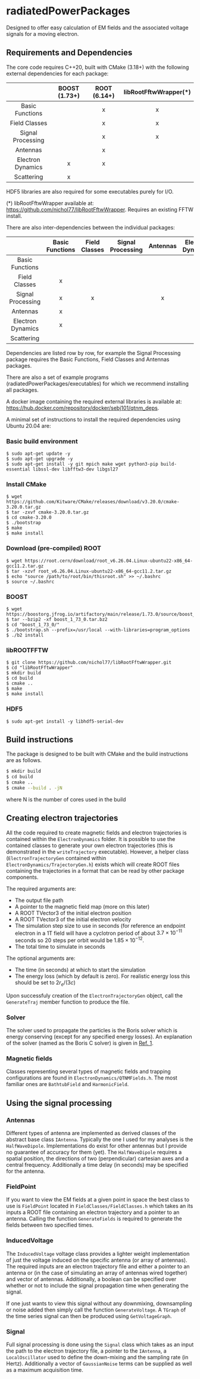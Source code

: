 # radiatedPowerPackages
Designed to offer easy calculation of EM fields and the associated voltage signals for a moving electron.

## Requirements and Dependencies

The core code requires C++20, built with CMake (3.18+) with the following external dependencies for each package:

|   | BOOST (1.73+) | ROOT (6.14+) | libRootFftwWrapper(*)|
|:-:|:-------------:|:------------:|:--------------------:|
| Basic Functions | | x | x |
| Field Classes | | x | x |
| Signal Processing | | x | x
| Antennas | | x | |
| Electron Dynamics | x | x | |
| Scattering | x | | |

HDF5 libraries are also required for some executables purely for I/O.

(*) libRootFftwWrapper available at: https://github.com/nichol77/libRootFftwWrapper. Requires an existing FFTW install.

There are also inter-dependencies between the individual packages:

|   | Basic Functions | Field Classes | Signal Processing | Antennas | Electron Dynamics | Scattering |
|:-:|:---------------:|:-------------:|:-----------------:|:--------:|:-----------------:|:----------:|
| Basic Functions | | | | | |
| Field Classes | x | | | | |
| Signal Processing | x | x | | x | |
| Antennas | x | | | | |
| Electron Dynamics | x | | | | |
| Scattering | | | | | |

Dependencies are listed row by row, for example the Signal Processing package requires the Basic Functions, Field Classes and Antennas packages.

There are also a set of example programs (radiatedPowerPackages/executables) for which we recommend installing all packages.

A docker image containing the required external libraries is available at: https://hub.docker.com/repository/docker/sebj101/qtnm_deps.

A minimal set of instructions to install the required dependencies using Ubuntu 20.04 are:

### Basic build environment
```
$ sudo apt-get update -y
$ sudo apt-get upgrade -y
$ sudo apt-get install -y git mpich make wget python3-pip build-essential libssl-dev libfftw3-dev libgsl27
```

### Install CMake
```
$ wget https://github.com/Kitware/CMake/releases/download/v3.20.0/cmake-3.20.0.tar.gz
$ tar -zxvf cmake-3.20.0.tar.gz
$ cd cmake-3.20.0
$ ./bootstrap
$ make
$ make install
```

### Download (pre-compiled) ROOT
```
$ wget https://root.cern/download/root_v6.26.04.Linux-ubuntu22-x86_64-gcc11.2.tar.gz
$ tar -xzvf root_v6.26.04.Linux-ubuntu22-x86_64-gcc11.2.tar.gz
$ echo "source /path/to/root/bin/thisroot.sh" >> ~/.bashrc
$ source ~/.bashrc
```

### BOOST
```
$ wget https://boostorg.jfrog.io/artifactory/main/release/1.73.0/source/boost_1_73_0.tar.bz2
$ tar --bzip2 -xf boost_1_73_0.tar.bz2
$ cd "boost_1_73_0/"
$ ./bootstrap.sh --prefix=/usr/local --with-libraries=program_options
$ ./b2 install
```

### libROOTFFTW
```
$ git clone https://github.com/nichol77/libRootFftwWrapper.git
$ cd "libRootFftwWrapper"
$ mkdir build
$ cd build
$ cmake .. 
$ make 
$ make install
```

### HDF5
```
$ sudo apt-get install -y libhdf5-serial-dev
```

## Build instructions
The package is designed to be built with CMake and the build instructions are as follows.

```bash
$ mkdir build
$ cd build
$ cmake ..
$ cmake --build . -jN
```
where N is the number of cores used in the build

## Creating electron trajectories
All the code required to create magnetic fields and electron trajectories is contained within the ```ElectronDynamics``` folder. 
It is possible to use the contained classes to generate your own electron trajectories (this is demonstrated in the ```writeTrajectory``` executable).
However, a helper class (```ElectronTrajectoryGen``` contained within ```ElectronDynamics/TrajectoryGen.h```) exists which will create ROOT files containing the trajectories in a format that can be read by other package components.

The required arguments are:
* The output file path
* A pointer to the magnetic field map (more on this later)
* A ROOT TVector3 of the initial electron position
* A ROOT TVector3 of the initial electron velocity
* The simulation step size to use in seconds (for reference an endpoint electron in a 1T field will have a cyclotron period of about $3.7 \times 10^{-11}$ seconds so 20 steps per orbit would be $1.85 \times 10^{-12}$. 
* The total time to simulate in seconds

The optional arguments are:
* The time (in seconds) at which to start the simulation
* The energy loss (which by default is zero). For realistic energy loss this should be set to $2 r_{e} / (3 c)$

Upon successfuly creation of the ```ElectronTrajectoryGen``` object, call the ```GenerateTraj``` member function to produce the file.

### Solver
The solver used to propagate the particles is the Boris solver which is energy conserving (except for any specified energy losses). 
An explanation of the solver (named as the Boris C solver) is given in [Ref. 1][1].

### Magnetic fields
Classes representing several types of magnetic fields and trapping configurations are found in ```ElectronDynamics/QTNMFields.h```.
The most familiar ones are ```BathtubField``` and ```HarmonicField```.

## Using the signal processing

### Antennas
Different types of antenna are implemented as derived classes of the abstract base class ```IAntenna```. 
Typically the one I used for my analyses is the ```HalfWaveDipole```.
Implementations do exist for other antennas but I provide no guarantee of accuracy for them (yet).
The ```HalfWaveDipole``` requires a spatial position, the directions of two (perpendicular) cartesian axes and a central frequency. 
Additionally a time delay (in seconds) may be specified for the antenna.

### FieldPoint
If you want to view the EM fields at a given point in space the best class to use is ```FieldPoint``` located in ```FieldClasses/FieldClasses.h``` which takes an its inputs a ROOT file containing an electron trajectory and a pointer to an antenna.
Calling the function ```GenerateFields``` is required to generate the fields between two specified times.

### InducedVoltage
The ```InducedVoltage``` voltage class provides a lighter weight implementation of just the voltage induced on the specific antenna (or array of antennas). 
The required inputs are an electron trajectory file and either a pointer to an antenna or (in the case of simulating an array of antennas wired together) and vector of antennas.
Additionally, a boolean can be specified over whether or not to include the signal propagation time when generating the signal.

If one just wants to view this signal without any downmixing, downsampling or noise added then simply call the function ```GenerateVoltage```. 
A ```TGraph``` of the time series signal can then be produced using ```GetVoltageGraph```.

### Signal
Full signal processing is done using the ```Signal``` class which takes as an input the path to the electron trajectory file, a pointer to the ```IAntenna```, a ```LocalOscillator``` used to define the down-mixing and the sampling rate (in Hertz).
Additionally a vector of ```GaussianNoise``` terms can be supplied as well as a maximum acquisition time.

[1]: <https://aip.scitation.org/doi/pdf/10.1063/1.5051077>
